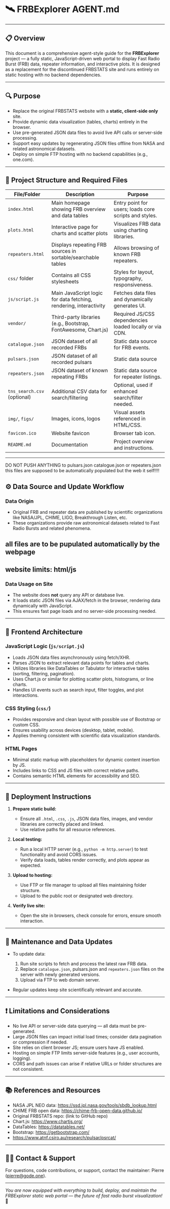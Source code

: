 # 🛰️ FRBExplorer AGENT.md

---

## 📋 Overview

This document is a comprehensive agent-style guide for the **FRBExplorer** project — a fully static, JavaScript-driven web portal to display Fast Radio Burst (FRB) data, repeater information, and interactive plots. It is designed as a replacement for the discontinued FRBSTATS site and runs entirely on static hosting with no backend dependencies.

---

## 🔍 Purpose

- Replace the original FRBSTATS website with a **static, client-side only** site.
- Provide dynamic data visualization (tables, charts) entirely in the browser.
- Use pre-generated JSON data files to avoid live API calls or server-side processing.
- Support easy updates by regenerating JSON files offline from NASA and related astronomical datasets.
- Deploy on simple FTP hosting with no backend capabilities (e.g., one.com).

---

## 📂 Project Structure and Required Files

| File/Folder        | Description                                                    | Purpose                                                |
|--------------------|----------------------------------------------------------------|--------------------------------------------------------|
| `index.html`       | Main homepage showing FRB overview and data tables             | Entry point for users; loads core scripts and styles.  |
| `plots.html`       | Interactive page for charts and scatter plots                   | Visualizes FRB data using charting libraries.          |
| `repeaters.html`   | Displays repeating FRB sources in sortable/searchable tables    | Allows browsing of known FRB repeaters.                 |
| `css/` folder      | Contains all CSS stylesheets                                    | Styles for layout, typography, responsiveness.         |
| `js/script.js`     | Main JavaScript logic for data fetching, rendering, interactivity | Fetches data files and dynamically generates UI.       |
| `vendor/`          | Third-party libraries (e.g., Bootstrap, FontAwesome, Chart.js) | Required JS/CSS dependencies loaded locally or via CDN.|
| `catalogue.json`   | JSON dataset of all recorded FRBs                               | Static data source for FRB events.                      |
| `pulsars.json`   | JSON dataset of all recorded pulsars                              | Static data source                    |
| `repeaters.json`   | JSON dataset of known repeating FRBs                            | Static data source for repeater listings.               |
| `tns_search.csv` (optional) | Additional CSV data for search/filtering                 | Optional, used if enhanced search/filter needed.       |
| `img/`, `figs/`    | Images, icons, logos                                            | Visual assets referenced in HTML/CSS.                   |
| `favicon.ico`      | Website favicon                                                 | Browser tab icon.                                       |
| `README.md`        | Documentation                                                  | Project overview and instructions.                      |

---


DO NOT PUSH ANYTHING to pulsars.json catalogue.json or repeaters.json this files are supposed to be automatically populated but the web it self!!!!

## ⚙️ Data Source and Update Workflow

### Data Origin  
- Original FRB and repeater data are published by scientific organizations like NASA/JPL, CHIME, LIGO, Breakthrough Listen, etc.  
- These organizations provide raw astronomical datasets related to Fast Radio Bursts and related phenomena.

## all files are to be pupulated automatically by the webpage

## website limits: html/js

### Data Usage on Site  
- The website does **not** query any API or database live.  
- It loads static JSON files via AJAX/fetch in the browser, rendering data dynamically with JavaScript.  
- This ensures fast page loads and no server-side processing needed.

---

## 🧩 Frontend Architecture

### JavaScript Logic (`js/script.js`)  
- Loads JSON data files asynchronously using fetch/XHR.  
- Parses JSON to extract relevant data points for tables and charts.  
- Utilizes libraries like DataTables or Tabulator for interactive tables (sorting, filtering, pagination).  
- Uses Chart.js or similar for plotting scatter plots, histograms, or line charts.  
- Handles UI events such as search input, filter toggles, and plot interactions.  

### CSS Styling (`css/`)  
- Provides responsive and clean layout with possible use of Bootstrap or custom CSS.  
- Ensures usability across devices (desktop, tablet, mobile).  
- Applies theming consistent with scientific data visualization standards.

### HTML Pages  
- Minimal static markup with placeholders for dynamic content insertion by JS.  
- Includes links to CSS and JS files with correct relative paths.  
- Contains semantic HTML elements for accessibility and SEO.

---

## 🚀 Deployment Instructions

1. **Prepare static build:**  
   - Ensure all `.html`, `.css`, `.js`, JSON data files, images, and vendor libraries are correctly placed and linked.  
   - Use relative paths for all resource references.  

2. **Local testing:**  
   - Run a local HTTP server (e.g., `python -m http.server`) to test functionality and avoid CORS issues.  
   - Verify data loads, tables render correctly, and plots appear as expected.  

3. **Upload to hosting:**  
   - Use FTP or file manager to upload all files maintaining folder structure.  
   - Upload to the public root or designated web directory.  

4. **Verify live site:**  
   - Open the site in browsers, check console for errors, ensure smooth interaction.  

---

## 🔄 Maintenance and Data Updates

- To update data:  
  1. Run site scripts to fetch and process the latest raw FRB data.  
  2. Replace `catalogue.json`, pulsars.json and `repeaters.json` files on the server with newly generated versions.  
  4. Upload via FTP to web domain server.  

- Regular updates keep site scientifically relevant and accurate.

---

## ❗ Limitations and Considerations

- No live API or server-side data querying — all data must be pre-generated.  
- Large JSON files can impact initial load times; consider data pagination or compression if needed.  
- Site relies on client browser JS; ensure users have JS enabled.  
- Hosting on simple FTP limits server-side features (e.g., user accounts, logging).  
- CORS and path issues can arise if relative URLs or folder structures are not consistent.

---

## 📚 References and Resources

- NASA JPL NEO data: https://ssd.jpl.nasa.gov/tools/sbdb_lookup.html  
- CHIME FRB open data: https://chime-frb-open-data.github.io/  
- Original FRBSTATS repo: (link to GitHub repo)  
- Chart.js: https://www.chartjs.org/  
- DataTables: https://datatables.net/  
- Bootstrap: https://getbootstrap.com/
- https://www.atnf.csiro.au/research/pulsar/psrcat/ 

---

## 👩‍💻 Contact & Support

For questions, code contributions, or support, contact the maintainer: Pierre (pierre@gode.one).

---

*You are now equipped with everything to build, deploy, and maintain the FRBExplorer static web portal — the future of fast radio burst visualization!* 🚀
